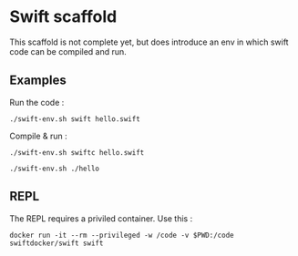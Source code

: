 # Swift scaffold

This scaffold is not complete yet, but does introduce an env in which swift
code can be compiled and run.

## Examples

Run the code :
```
./swift-env.sh swift hello.swift
```

Compile & run :
```
./swift-env.sh swiftc hello.swift

./swift-env.sh ./hello
```

## REPL

The REPL requires a priviled container. Use this :
```
docker run -it --rm --privileged -w /code -v $PWD:/code swiftdocker/swift swift
```
